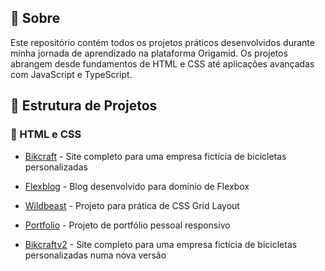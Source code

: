 ## 🚀 Sobre
Este repositório contém todos os projetos práticos desenvolvidos durante minha jornada de aprendizado na plataforma Origamid. Os projetos abrangem desde fundamentos de HTML e CSS até aplicações avançadas com JavaScript e TypeScript.

## 📂 Estrutura de Projetos

### 🎯 HTML e CSS

- [Bikcraft](bikcraft) - Site completo para uma empresa fictícia de bicicletas personalizadas

- [Flexblog](flexblog) -  Blog desenvolvido para domínio de Flexbox

- [Wildbeast](wildbeast) -  Projeto para prática de CSS Grid Layout

- [Portfolio](portfolio) -  Projeto de portfólio pessoal responsivo

- [Bikcraftv2](bikcraftv2) -  Site completo para uma empresa fictícia de bicicletas personalizadas numa nova versão